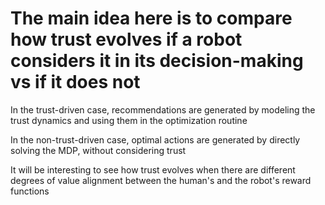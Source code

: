 # The main idea here is to compare how trust evolves if a robot considers it in its decision-making vs if it does not

In the trust-driven case, recommendations are generated by modeling the trust dynamics and using them in the optimization routine

In the non-trust-driven case, optimal actions are generated by directly solving the MDP, without considering trust

It will be interesting to see how trust evolves when there are different degrees of value alignment between the human's and the robot's reward functions

